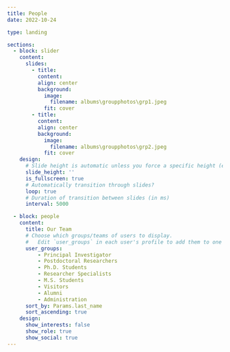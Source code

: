 ```yaml
---
title: People
date: 2022-10-24

type: landing

sections:
  - block: slider
    content:
      slides:
        - title:
          content:
          align: center
          background:
            image:
              filename: albums\groupphotos\grp1.jpeg
            fit: cover
        - title:
          content:
          align: center
          background:
            image:
              filename: albums\groupphotos\grp2.jpeg
            fit: cover
    design:
      # Slide height is automatic unless you force a specific height (e.g. '400px')
      slide_height: ''
      is_fullscreen: true
      # Automatically transition through slides?
      loop: true
      # Duration of transition between slides (in ms)
      interval: 5000

  - block: people
    content:
      title: Our Team
      # Choose which groups/teams of users to display.
      #   Edit `user_groups` in each user's profile to add them to one or more of these groups.
      user_groups:
          - Principal Investigator
          - Postdoctoral Researchers
          - Ph.D. Students
          - Researcher Specialists
          - M.S. Students
          - Visitors
          - Alumni
          - Administration
      sort_by: Params.last_name
      sort_ascending: true
    design:
      show_interests: false
      show_role: true
      show_social: true
---
```

